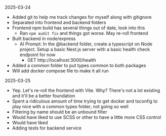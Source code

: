 2025-03-24
 - Added git to help me track changes for myself along with gitignore
 - Separated into frontend and backend folders
 - Frontend npm build has several things out of date, look into this
    - Ran `npm audit fix` and things got worse. May re-roll frontend
 - Built backend in node/express
    - AI Prompt: In the @backend folder, create a typescript on Node project. Setup a basic Nest.js server with a basic health check endpoint for now
        - GET http://localhost:3000/health
 - Added a common folder to put types common to both packages
 - Will add docker compose file to make it all run

2025-03-25
 - Yep. Let's re-roll the frontend with Vite. Why? There's not a lot existing and it'll be a better foundation
 - Spent a ridiculous amount of time trying to get docker and tsconfig to play nice with a common types folder, not going so well
 - Filtering by name should be an unbound filter
 - Would have liked to use SCSS or other to have a little more CSS control
 - Would have liked
 - Adding tests for backend service

